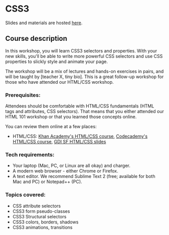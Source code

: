 # CSS3

Slides and materials are hosted [here](http://teaching-materials.org/css3).

## Course description

In this workshop, you will learn CSS3 selectors and properties. With your new skills, you'll be able to write more powerful CSS selectors and use CSS properties to slickly style and animate your page.

The workshop will be a mix of lectures and hands-on exercises in pairs, and will be taught by [teacher X, tiny bio]. This is a great follow-up workshop for those who have attended our HTML/CSS workshop.

### Prerequisites:

Attendees should be comfortable with HTML/CSS fundamentals (HTML tags and attributes, CSS selectors). That means that you either attended our HTML 101 workshop or that you learned those concepts online. 

You can review them online at a few places:
* HTML/CSS: [Khan Academy's HTML/CSS course](https://khanacademy.org/html-css), [Codecademy's HTML/CSS course](https://www.codecademy.com/tracks/web), [GDI SF HTML/CSS slides](http://teaching-materials.org/htmlcss-1day)

### Tech requirements:

* Your laptop (Mac, PC, or Linux are all okay) and charger.
* A modern web browser - either Chrome or Firefox. 
* A text editor. We recommend Sublime Text 2 (free; available for both Mac and PC) or Notepad++ (PC).

### Topics covered:

* CSS attribute selectors
* CSS3 form pseudo-classes
* CSS3 Structural selectors
* CSS3 colors, borders, shadows
* CSS3 animations, transitions